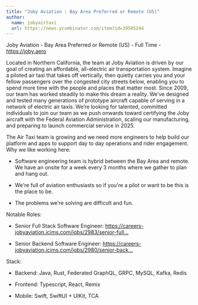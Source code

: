```yaml
---
title: "Joby Aviation : Bay Area Preferred or Remote (US)"
author:
  name: jobyairtaxi
  url: https://news.ycombinator.com/item?id=39585244
---
```

Joby Aviation - Bay Area Preferred or Remote (US) - Full Time - <a href="https:&#x2F;&#x2F;joby.aero" rel="nofollow">https:&#x2F;&#x2F;joby.aero</a>

Located in Northern California, the team at Joby Aviation is driven by our goal of creating an affordable, all-electric air transportation system. Imagine a piloted air taxi that takes off vertically, then quietly carries you and your fellow passengers over the congested city streets below, enabling you to spend more time with the people and places that matter most. Since 2009, our team has worked steadily to make this dream a reality. We’ve designed and tested many generations of prototype aircraft capable of serving in a network of electric air taxis. We’re looking for talented, committed individuals to join our team as we push onwards toward certifying the Joby aircraft with the Federal Aviation Administration, scaling our manufacturing, and preparing to launch commercial service in 2025.

The Air Taxi team is growing and we need more engineers to help build our platform and apps to support day to day operations and rider engagement. Why we like working here:

- Software engineering team is hybrid between the Bay Area and remote. We have an onsite for a week every 3 months where we gather to plan and hang out.

- We&#x27;re full of aviation enthusiasts so if you&#x27;re a pilot or want to be this is the place to be.

- The problems we&#x27;re solving are difficult and fun.

Notable Roles:

- Senior Full Stack Software Engineer: <a href="https:&#x2F;&#x2F;careers-jobyaviation.icims.com&#x2F;jobs&#x2F;2983&#x2F;senior-full-stack-software-engineer---air-taxi-product&#x2F;job" rel="nofollow">https:&#x2F;&#x2F;careers-jobyaviation.icims.com&#x2F;jobs&#x2F;2983&#x2F;senior-full...</a>

- Senior Backend Software Engineer: <a href="https:&#x2F;&#x2F;careers-jobyaviation.icims.com&#x2F;jobs&#x2F;2980&#x2F;senior-backend-software-engineer---air-taxi-product&#x2F;job" rel="nofollow">https:&#x2F;&#x2F;careers-jobyaviation.icims.com&#x2F;jobs&#x2F;2980&#x2F;senior-back...</a>

Stack:

- Backend: Java, Rust, Federated GraphQL, GRPC, MySQL, Kafka, Redis

- Frontend: Typescript, React, Remix

- Mobile: Swift, SwiftUI + UIKit, TCA
